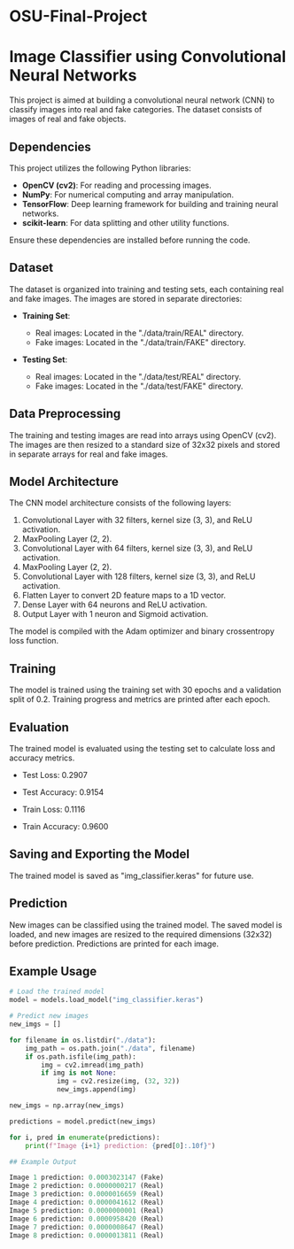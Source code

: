 # OSU-Final-Project
# Image Classifier using Convolutional Neural Networks

This project is aimed at building a convolutional neural network (CNN) to classify images into real and fake categories. The dataset consists of images of real and fake objects.

## Dependencies

This project utilizes the following Python libraries:

- **OpenCV (cv2)**: For reading and processing images.
- **NumPy**: For numerical computing and array manipulation.
- **TensorFlow**: Deep learning framework for building and training neural networks.
- **scikit-learn**: For data splitting and other utility functions.

Ensure these dependencies are installed before running the code.

## Dataset

The dataset is organized into training and testing sets, each containing real and fake images. The images are stored in separate directories:

- **Training Set**:
  - Real images: Located in the "./data/train/REAL" directory.
  - Fake images: Located in the "./data/train/FAKE" directory.

- **Testing Set**:
  - Real images: Located in the "./data/test/REAL" directory.
  - Fake images: Located in the "./data/test/FAKE" directory.

## Data Preprocessing

The training and testing images are read into arrays using OpenCV (cv2). The images are then resized to a standard size of 32x32 pixels and stored in separate arrays for real and fake images.

## Model Architecture

The CNN model architecture consists of the following layers:

1. Convolutional Layer with 32 filters, kernel size (3, 3), and ReLU activation.
2. MaxPooling Layer (2, 2).
3. Convolutional Layer with 64 filters, kernel size (3, 3), and ReLU activation.
4. MaxPooling Layer (2, 2).
5. Convolutional Layer with 128 filters, kernel size (3, 3), and ReLU activation.
6. Flatten Layer to convert 2D feature maps to a 1D vector.
7. Dense Layer with 64 neurons and ReLU activation.
8. Output Layer with 1 neuron and Sigmoid activation.

The model is compiled with the Adam optimizer and binary crossentropy loss function.

## Training

The model is trained using the training set with 30 epochs and a validation split of 0.2. Training progress and metrics are printed after each epoch.

## Evaluation

The trained model is evaluated using the testing set to calculate loss and accuracy metrics.

- Test Loss: 0.2907
- Test Accuracy: 0.9154

- Train Loss: 0.1116
- Train Accuracy: 0.9600

## Saving and Exporting the Model

The trained model is saved as "img_classifier.keras" for future use.

## Prediction

New images can be classified using the trained model. The saved model is loaded, and new images are resized to the required dimensions (32x32) before prediction. Predictions are printed for each image.

## Example Usage

```python
# Load the trained model
model = models.load_model("img_classifier.keras")

# Predict new images
new_imgs = []

for filename in os.listdir("./data"):
    img_path = os.path.join("./data", filename)
    if os.path.isfile(img_path):
        img = cv2.imread(img_path)
        if img is not None:
            img = cv2.resize(img, (32, 32))
            new_imgs.append(img)

new_imgs = np.array(new_imgs)

predictions = model.predict(new_imgs)

for i, pred in enumerate(predictions):
    print(f"Image {i+1} prediction: {pred[0]:.10f}")

## Example Output

Image 1 prediction: 0.0003023147 (Fake)
Image 2 prediction: 0.0000000217 (Real)
Image 3 prediction: 0.0000016659 (Real)
Image 4 prediction: 0.0000041612 (Real)
Image 5 prediction: 0.0000000001 (Real)
Image 6 prediction: 0.0000958420 (Real)
Image 7 prediction: 0.0000008647 (Real)
Image 8 prediction: 0.0000013811 (Real)

